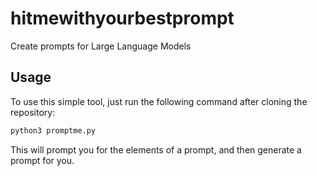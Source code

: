 # hitmewithyourbestprompt
Create prompts for Large Language Models

## Usage

To use this simple tool, just run the following command after cloning the repository:

```bash
python3 promptme.py
```

This will prompt you for the elements of a prompt, and then generate a prompt for you.